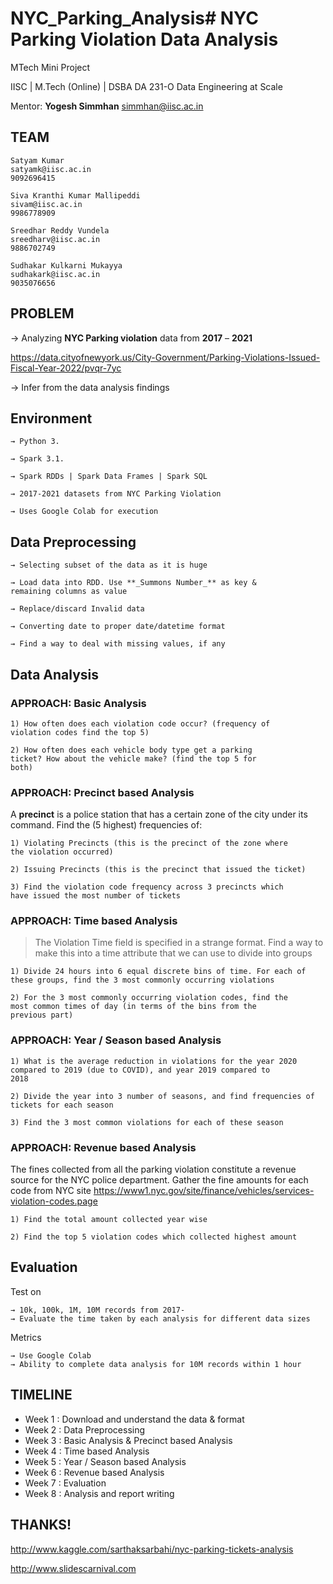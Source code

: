 # NYC_Parking_Analysis# NYC Parking Violation Data Analysis

MTech Mini Project

IISC | M.Tech (Online) | DSBA
DA 231-O Data Engineering at Scale

Mentor: **Yogesh Simmhan**
simmhan@iisc.ac.in

## TEAM

```
Satyam Kumar
satyamk@iisc.ac.in
9092696415
```

```
Siva Kranthi Kumar Mallipeddi
sivam@iisc.ac.in
9986778909
```
```
Sreedhar Reddy Vundela
sreedharv@iisc.ac.in
9886702749
```

```
Sudhakar Kulkarni Mukayya
sudhakark@iisc.ac.in
9035076656
```


## PROBLEM


→ Analyzing **NYC Parking violation** data from **2017** – **2021**

https://data.cityofnewyork.us/City-Government/Parking-Violations-Issued-Fiscal-Year-2022/pvqr-7yc

→ Infer from the data analysis findings


## Environment
```
→ Python 3.

→ Spark 3.1.

→ Spark RDDs | Spark Data Frames | Spark SQL

→ 2017-2021 datasets from NYC Parking Violation

→ Uses Google Colab for execution

```

## Data Preprocessing
```
→ Selecting subset of the data as it is huge

→ Load data into RDD. Use **_Summons Number_** as key &
remaining columns as value

→ Replace/discard Invalid data

→ Converting date to proper date/datetime format

→ Find a way to deal with missing values, if any

```

## Data Analysis

### APPROACH: Basic Analysis

```
1) How often does each violation code occur? (frequency of
violation codes find the top 5)

2) How often does each vehicle body type get a parking
ticket? How about the vehicle make? (find the top 5 for
both)
```

### APPROACH: Precinct based Analysis

A **precinct** is a police station that has a certain zone of the city under its command. Find the (5 highest) frequencies of:

```
1) Violating Precincts (this is the precinct of the zone where
the violation occurred)

2) Issuing Precincts (this is the precinct that issued the ticket)

3) Find the violation code frequency across 3 precincts which
have issued the most number of tickets
```

### APPROACH: Time based Analysis

> The Violation Time field is specified in a strange format. Find a way to make this into a time attribute that we can use to divide into groups

```
1) Divide 24 hours into 6 equal discrete bins of time. For each of
these groups, find the 3 most commonly occurring violations

2) For the 3 most commonly occurring violation codes, find the
most common times of day (in terms of the bins from the
previous part)
```

### APPROACH: Year / Season based Analysis

```
1) What is the average reduction in violations for the year 2020
compared to 2019 (due to COVID), and year 2019 compared to
2018

2) Divide the year into 3 number of seasons, and find frequencies of
tickets for each season

3) Find the 3 most common violations for each of these season
```

### APPROACH: Revenue based Analysis

The fines collected from all the parking violation constitute a revenue source for the NYC police department. Gather the fine amounts for each code from NYC site https://www1.nyc.gov/site/finance/vehicles/services-violation-codes.page

```
1) Find the total amount collected year wise

2) Find the top 5 violation codes which collected highest amount
```

## Evaluation

Test on
```
→ 10k, 100k, 1M, 10M records from 2017-
→ Evaluate the time taken by each analysis for different data sizes
```

Metrics
```
→ Use Google Colab
→ Ability to complete data analysis for 10M records within 1 hour
```

## TIMELINE

* Week 1 : Download and understand the data & format
* Week 2 : Data Preprocessing
* Week 3 : Basic Analysis & Precinct based Analysis
* Week 4 : Time based Analysis
* Week 5 : Year / Season based Analysis
* Week 6 : Revenue based Analysis
* Week 7 : Evaluation
* Week 8 : Analysis and report writing


## THANKS!

http://www.kaggle.com/sarthaksarbahi/nyc-parking-tickets-analysis

http://www.slidescarnival.com

